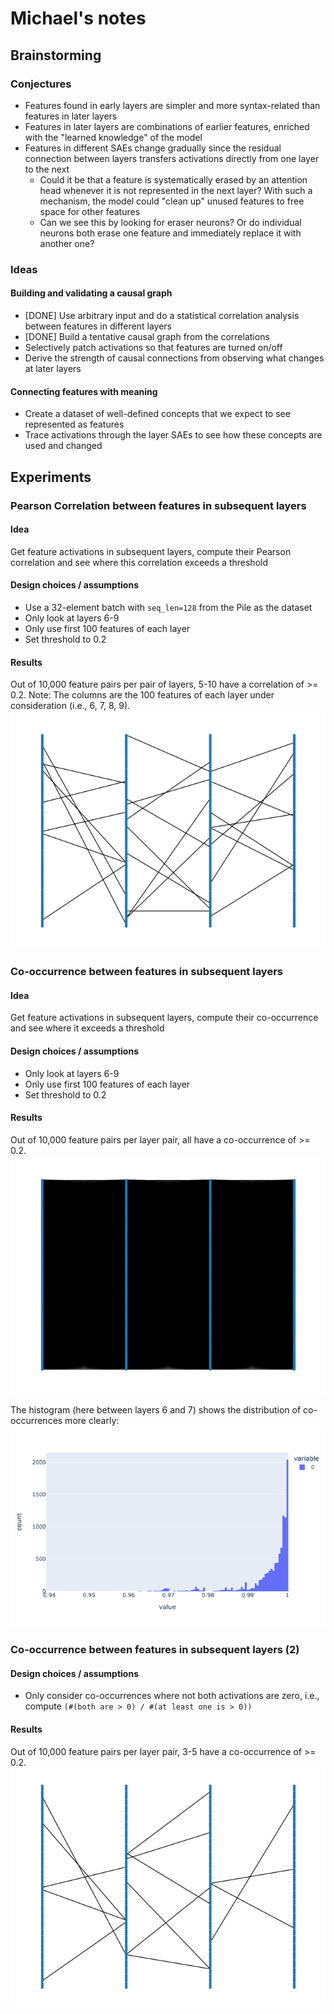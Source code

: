 # Michael's notes
## Brainstorming
### Conjectures
- Features found in early layers are simpler and more syntax-related than features in later layers
- Features in later layers are combinations of earlier features, enriched with the "learned knowledge" of the model
- Features in different SAEs change gradually since the residual connection between layers transfers activations directly from one layer to the next
  - Could it be that a feature is systematically erased by an attention head whenever it is not represented in the next layer? With such a mechanism, the model could "clean up" unused features to free space for other features
  - Can we see this by looking for eraser neurons? Or do individual neurons both erase one feature and immediately replace it with another one?


### Ideas
#### Building and validating a causal graph
- [DONE] Use arbitrary input and do a statistical correlation analysis between features in different layers
- [DONE] Build a tentative causal graph from the correlations
- Selectively patch activations so that features are turned on/off
- Derive the strength of causal connections from observing what changes at later layers

#### Connecting features with meaning
- Create a dataset of well-defined concepts that we expect to see represented as features
- Trace activations through the layer SAEs to see how these concepts are used and changed

## Experiments
### Pearson Correlation between features in subsequent layers
#### Idea
Get feature activations in subsequent layers, compute their Pearson correlation and see where this correlation exceeds a threshold

#### Design choices / assumptions
- Use a 32-element batch with `seq_len=128` from the Pile as the dataset
- Only look at layers 6-9
- Only use first 100 features of each layer
- Set threshold to 0.2

#### Results
Out of 10,000 feature pairs per pair of layers, 5-10 have a correlation of >= 0.2. Note: The columns are the 100 features of each layer under consideration (i.e., 6, 7, 8, 9).
![plot](/playground/michael-0-pearson-0.png)

### Co-occurrence between features in subsequent layers
#### Idea
Get feature activations in subsequent layers, compute their co-occurrence and see where it exceeds a threshold

#### Design choices / assumptions
- Only look at layers 6-9
- Only use first 100 features of each layer
- Set threshold to 0.2

#### Results
Out of 10,000 feature pairs per layer pair, all have a co-occurrence of >= 0.2.
![plot](/playground/michael-0-cooccurrence-0.png)

The histogram (here between layers 6 and 7) shows the distribution of co-occurrences more clearly:
![plot](/playground/michael-0-cooccurrence-1.png)

### Co-occurrence between features in subsequent layers (2)
#### Design choices / assumptions
- Only consider co-occurrences where not both activations are zero, i.e., compute `(#(both are > 0) / #(at least one is > 0))`

#### Results
Out of 10,000 feature pairs per layer pair, 3-5 have a co-occurrence of >= 0.2.
![plot](/playground/michael-0-cooccurrence-2.png)